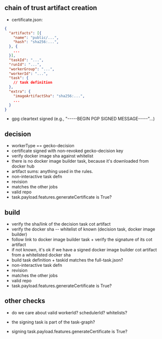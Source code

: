 chain of trust artifact creation
--------------------------------

* certificate.json:

```json
{
  "artifacts": [{
    "name": "public/...",
    "hash": "sha256:...",
  }, {
    ...
  }],
  "taskId": "...",
  "runId": "...",
  "workerGroup": "...",
  "workerId": "...",
  "task": {
    // task definition
  },
  "extra": {
    "imageArtifactSha": "sha256:...",
    ...
  }
}
```
 * gpg cleartext signed (e.g., "-----BEGIN PGP SIGNED MESSAGE-----"...)


decision
--------
* workerType == gecko-decision
* certificate signed with non-revoked gecko-decision key
* verify docker image sha against whitelist
 * there is no docker image builder task, because it's downloaded from docker hub
* artifact sums: anything used in the rules.
* non-interactive task defn
* revision
 * matches the other jobs
 * valid repo
* task.payload.features.generateCertificate is True?

build
-----
* verify the sha/link of the decision task cot artifact
* verify the docker sha -- whitelist of known (decision task, docker image builder)
 * follow link to docker image builder task + verify the signature of its cot artifact
 * if not known, it's ok if we have a signed docker image builder cot artifact from a whitelisted docker sha
* build task definition + taskid matches the full-task.json?
* non-interactive task defn
* revision
 * matches the other jobs
 * valid repo
* task.payload.features.generateCertificate is True?


other checks
------------
* do we care about valid workerId?  schedulerId?  whitelists?

* the signing task is part of the task-graph?
* signing task.payload.features.generateCertificate is True?
